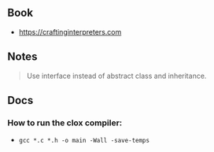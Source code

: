 ## Book

- https://craftinginterpreters.com

## Notes

> Use interface instead of abstract class and inheritance.

## Docs
### How to run the clox compiler:
- `gcc *.c *.h -o main -Wall -save-temps`

